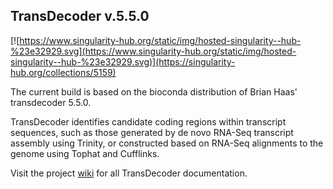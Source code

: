 ## TransDecoder v.5.5.0

[![https://www.singularity-hub.org/static/img/hosted-singularity--hub-%23e32929.svg](https://www.singularity-hub.org/static/img/hosted-singularity--hub-%23e32929.svg)](https://singularity-hub.org/collections/5159)

The current build is based on the bioconda distribution of Brian Haas' transdecoder 5.5.0.

TransDecoder identifies candidate coding regions within transcript sequences, such as those generated by de novo RNA-Seq transcript assembly using Trinity, or constructed based on RNA-Seq alignments to the genome using Tophat and Cufflinks.

Visit the project [wiki](https://github.com/TransDecoder/TransDecoder/wiki) for all TransDecoder documentation.
